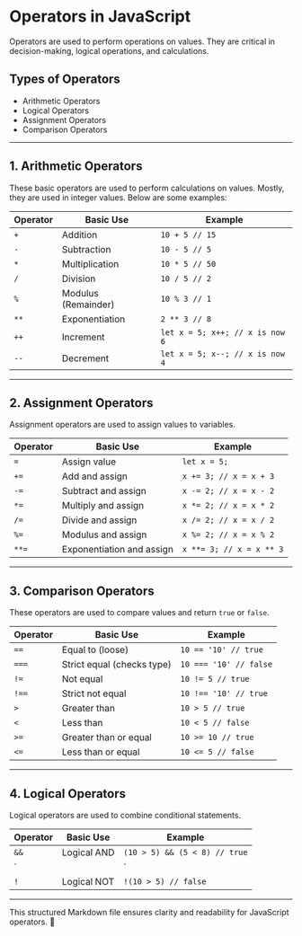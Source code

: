 

# **Operators in JavaScript**

Operators are used to perform operations on values. They are critical in decision-making, logical operations, and calculations.

## **Types of Operators**

- Arithmetic Operators
- Logical Operators
- Assignment Operators
- Comparison Operators

---

## **1. Arithmetic Operators**

These basic operators are used to perform calculations on values. Mostly, they are used in integer values. Below are some examples:

| Operator | Basic Use | Example |
|----------|------------|---------|
| `+` | Addition | `10 + 5 // 15` |
| `-` | Subtraction | `10 - 5 // 5` |
| `*` | Multiplication | `10 * 5 // 50` |
| `/` | Division | `10 / 5 // 2` |
| `%` | Modulus (Remainder) | `10 % 3 // 1` |
| `**` | Exponentiation | `2 ** 3 // 8` |
| `++` | Increment | `let x = 5; x++; // x is now 6` |
| `--` | Decrement | `let x = 5; x--; // x is now 4` |

---

## **2. Assignment Operators**

Assignment operators are used to assign values to variables.

| Operator | Basic Use | Example |
|----------|------------|---------|
| `=` | Assign value | `let x = 5;` |
| `+=` | Add and assign | `x += 3; // x = x + 3` |
| `-=` | Subtract and assign | `x -= 2; // x = x - 2` |
| `*=` | Multiply and assign | `x *= 2; // x = x * 2` |
| `/=` | Divide and assign | `x /= 2; // x = x / 2` |
| `%=` | Modulus and assign | `x %= 2; // x = x % 2` |
| `**=` | Exponentiation and assign | `x **= 3; // x = x ** 3` |

---

## **3. Comparison Operators**

These operators are used to compare values and return `true` or `false`.

| Operator | Basic Use | Example |
|----------|------------|---------|
| `==` | Equal to (loose) | `10 == '10' // true` |
| `===` | Strict equal (checks type) | `10 === '10' // false` |
| `!=` | Not equal | `10 != 5 // true` |
| `!==` | Strict not equal | `10 !== '10' // true` |
| `>` | Greater than | `10 > 5 // true` |
| `<` | Less than | `10 < 5 // false` |
| `>=` | Greater than or equal | `10 >= 10 // true` |
| `<=` | Less than or equal | `10 <= 5 // false` |

---

## **4. Logical Operators**

Logical operators are used to combine conditional statements.

| Operator | Basic Use | Example |
|----------|------------|---------|
| `&&` | Logical AND | `(10 > 5) && (5 < 8) // true` |
| `||` | Logical OR | `(10 > 5) || (5 > 8) // true` |
| `!` | Logical NOT | `!(10 > 5) // false` |

---

This structured Markdown file ensures clarity and readability for JavaScript operators. 🚀